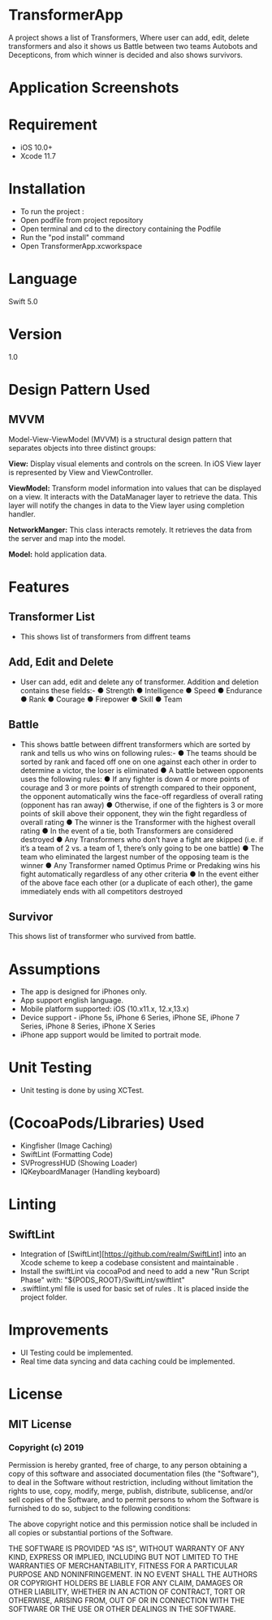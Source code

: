 # TransformerApp
A project shows a list of Transformers, Where user can add, edit, delete transformers and also it shows us Battle between two teams Autobots and Decepticons, from which winner is decided and also shows survivors.

# Application Screenshots

# Requirement
- iOS 10.0+
- Xcode 11.7

# Installation
- To run the project :
- Open podfile from project repository 
- Open terminal and cd to the directory containing the Podfile
- Run the "pod install" command
- Open TransformerApp.xcworkspace 

# Language 
Swift 5.0

# Version
1.0 

# Design Pattern Used
## MVVM
Model-View-ViewModel (MVVM) is a structural design pattern that separates objects into three distinct groups:

__View:__ Display visual elements and controls on the screen. In iOS View layer is represented by View and ViewController.

__ViewModel:__ Transform model information into values that can be displayed on a view. It interacts with the DataManager layer to retrieve the data. This layer will notify the changes in data to the View layer using completion handler.

__NetworkManger:__ This class interacts remotely. It retrieves the data from the server and map into the model.

__Model:__ hold application data. 

# Features
## Transformer List
- This shows list of transformers from diffrent teams

## Add, Edit and Delete
- User can add, edit and delete any of transformer. Addition and deletion contains these fields:- 
● Strength
● Intelligence
● Speed
● Endurance
● Rank
● Courage
● Firepower
● Skill
● Team

## Battle
- This shows battle between diffrent transformers which are sorted by rank and tells us who wins on following rules:- 
● The teams should be sorted by rank and faced off one on one against each other in order to determine a victor, the loser is eliminated
● A battle between opponents uses the following rules:
● If any fighter is down 4 or more points of courage and 3 or more points of strength
compared to their opponent, the opponent automatically wins the face-off regardless of
overall rating (opponent has ran away)
● Otherwise, if one of the fighters is 3 or more points of skill above their opponent, they win
the fight regardless of overall rating
● The winner is the Transformer with the highest overall rating
● In the event of a tie, both Transformers are considered destroyed
● Any Transformers who don’t have a fight are skipped (i.e. if it’s a team of 2 vs. a team of 1,
there’s only going to be one battle)
● The team who eliminated the largest number of the opposing team is the winner
● Any Transformer named Optimus Prime or Predaking wins his fight automatically regardless of any other criteria
● In the event either of the above face each other (or a duplicate of each other), the game immediately ends with all competitors destroyed

## Survivor
This shows list of transformer who survived from battle.

# Assumptions        
-   The app is designed for iPhones only.        
-   App support english language.
-   Mobile platform supported: iOS (10.x11.x, 12.x,13.x)        
-   Device support - iPhone 5s, iPhone 6 Series, iPhone SE, iPhone 7 Series, iPhone 8 Series, iPhone X Series    
-   iPhone app support would be limited to portrait mode.

# Unit Testing
- Unit testing is done by using XCTest.

# (CocoaPods/Libraries) Used     
- Kingfisher (Image Caching)
- SwiftLint (Formatting Code)
- SVProgressHUD (Showing Loader)
- IQKeyboardManager (Handling keyboard)

# Linting
## SwiftLint
- Integration of   [SwiftLint][https://github.com/realm/SwiftLint] into an Xcode scheme to keep a codebase consistent and maintainable .
- Install the swiftLint via cocoaPod and need to add a new "Run Script Phase" with:
"${PODS_ROOT}/SwiftLint/swiftlint"
- .swiftlint.yml file is used for basic set of rules . It is placed inside the project folder.

# Improvements
-  UI Testing could be implemented.
-  Real time data syncing and data caching could be implemented.

# License
## MIT License

### Copyright (c) 2019 

Permission is hereby granted, free of charge, to any person obtaining a copy
of this software and associated documentation files (the "Software"), to deal
in the Software without restriction, including without limitation the rights
to use, copy, modify, merge, publish, distribute, sublicense, and/or sell
copies of the Software, and to permit persons to whom the Software is
furnished to do so, subject to the following conditions:

The above copyright notice and this permission notice shall be included in all
copies or substantial portions of the Software.

THE SOFTWARE IS PROVIDED "AS IS", WITHOUT WARRANTY OF ANY KIND, EXPRESS OR
IMPLIED, INCLUDING BUT NOT LIMITED TO THE WARRANTIES OF MERCHANTABILITY,
FITNESS FOR A PARTICULAR PURPOSE AND NONINFRINGEMENT. IN NO EVENT SHALL THE
AUTHORS OR COPYRIGHT HOLDERS BE LIABLE FOR ANY CLAIM, DAMAGES OR OTHER
LIABILITY, WHETHER IN AN ACTION OF CONTRACT, TORT OR OTHERWISE, ARISING FROM,
OUT OF OR IN CONNECTION WITH THE SOFTWARE OR THE USE OR OTHER DEALINGS IN THE
SOFTWARE.

